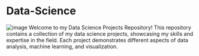 # Data-Science


![image](https://github.com/mukeshkumarsoni4/Data-Science/assets/91667434/eb4cf092-7780-45f6-a919-e5fc05701bf8)
Welcome to my Data Science Projects Repository! This repository contains a collection of my data science projects, showcasing my skills and expertise in the field. Each project demonstrates different aspects of data analysis, machine learning, and visualization.
